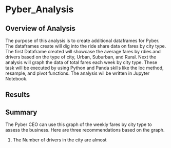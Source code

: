 # Pyber_Analysis
## Overview of Analysis
The purpose of this analysis is to create additional dataframes for Pyber. The dataframes create will dig into the ride share data on fares by city type. The first Dataframe created will showcase the average fares by rdies and drivers based on the type of city, Urban, Suburban, and Rural. Next the analysis will graph the data of total fares each week by city type. 
These task will be executed by using Python and Panda skills like the loc method, resample, and pivot functions. The analysis wil be written in Jupyter Notebook. 

## Results

## Summary
The Pyber CEO can use this graph of the weekly fares by city type to assess the business. Here are three recommendations based on the graph.
1. The Number of drivers in the city are almost 
